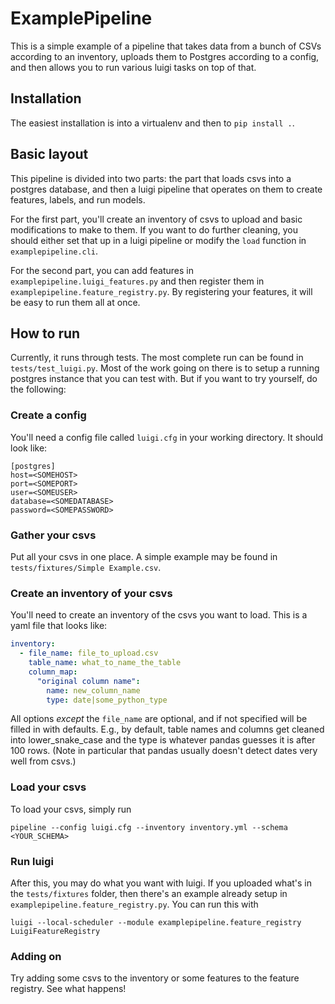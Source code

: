 # ExamplePipeline

This is a simple example of a pipeline that takes data from a bunch of CSVs
according to an inventory, uploads them to Postgres according to a config,
and then allows you to run various luigi tasks on top of that.

## Installation

The easiest installation is into a virtualenv and then to `pip install .`.

## Basic layout

This pipeline is divided into two parts: the part that loads csvs into a
postgres database, and then a luigi pipeline that operates on them to
create features, labels, and run models.

For the first part, you'll create an inventory of csvs to upload and basic
modifications to make to them. If you want to do further cleaning, you should
either set that up in a luigi pipeline or modify the `load` function in
`examplepipeline.cli`.

For the second part, you can add features in `examplepipeline.luigi_features.py`
and then register them in `examplepipeline.feature_registry.py`. By registering
your features, it will be easy to run them all at once.

## How to run

Currently, it runs through tests. The most complete run can be found in
`tests/test_luigi.py`. Most of the work going on there is to setup a
running postgres instance that you can test with. But if you want to
try yourself, do the following:

### Create a config

You'll need a config file called `luigi.cfg` in your working directory. It should look like:

```
[postgres]
host=<SOMEHOST>
port=<SOMEPORT>
user=<SOMEUSER>
database=<SOMEDATABASE>
password=<SOMEPASSWORD>
```

### Gather your csvs

Put all your csvs in one place. A simple example may be found in `tests/fixtures/Simple Example.csv`.

### Create an inventory of your csvs

You'll need to create an inventory of the csvs you want to load. This is a yaml file that
looks like:

```yaml
inventory:
  - file_name: file_to_upload.csv
    table_name: what_to_name_the_table
    column_map:
      "original column name":
        name: new_column_name
        type: date|some_python_type
```

All options *except* the `file_name` are optional, and if not specified
will be filled in with defaults. E.g., by default, table names and columns
get cleaned into lower_snake_case and the type is whatever pandas guesses
it is after 100 rows. (Note in particular that pandas usually doesn't detect
dates very well from csvs.)

### Load your csvs

To load your csvs, simply run

```
pipeline --config luigi.cfg --inventory inventory.yml --schema <YOUR_SCHEMA>
```

### Run luigi

After this, you may do what you want with luigi. If you uploaded what's in the `tests/fixtures`
folder, then there's an example already setup in `examplepipeline.feature_registry.py`. You
can run this with

```
luigi --local-scheduler --module examplepipeline.feature_registry LuigiFeatureRegistry
```

### Adding on

Try adding some csvs to the inventory or some features to the feature registry. See what
happens!
